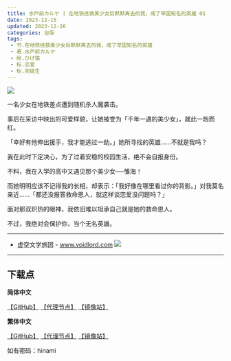 ```yaml
---
title: 水戸前カルヤ | 在地铁拯救美少女后默默离去的我，成了举国知名的英雄 01
date: 2023-12-15
updated: 2023-12-26
categories: 台版
tags: 
 - 书.在地铁拯救美少女后默默离去的我，成了举国知名的英雄
 - 著.水戸前カルヤ
 - 绘.ひげ猫
 - 标.恋爱
 - 标.同级生
---
```


![](https://cdn.shopifycdn.net/s/files/1/0613/7030/2681/files/01_2cb92b54-987e-4a21-aa69-f70fb9a35db6.jpg)

一名少女在地铁差点遭到随机杀人魔袭击。

事后在采访中映出的可爱样貌，让她被誉为「千年一遇的美少女」，就此一炮而红。

「幸好有他伸出援手，我才能逃过一劫。」她所寻找的英雄……不就是我吗？

我在此时下定决心，为了过着安稳的校园生活，绝不会自报身份。

不料，我在入学的高中又遇见那个美少女──雏海！

而她明明应该不记得我的长相，却表示：「我好像在哪里看过你的背影。」对我莫名亲近……「都还没报答救命恩人，就这样谈恋爱没问题吗？」

面对那双炽热的眼神，我依旧难以坦承自己就是她的救命恩人。

不过，我绝对会保护你，当个无名英雄。

---

- 虚空文学旅团 -
www.voidlord.com
![](https://jsd.cdn.zzko.cn/gh/Minami926494/EPUB-COVER@main/logo.webp)

---

## 下载点

**简体中文**

[【GitHub】](https://raw.githubusercontent.com/qtqtEricChiu/LightSnacks/master/pages/source/23/12/26/hinami/%5B%E6%B0%B4%E6%88%B8%E5%89%8D%E3%82%AB%E3%83%AB%E3%83%A4%5D.%E5%9C%A8%E5%9C%B0%E9%93%81%E6%8B%AF%E6%95%91%E7%BE%8E%E5%B0%91%E5%A5%B3%E5%90%8E%E9%BB%98%E9%BB%98%E7%A6%BB%E5%8E%BB%E7%9A%84%E6%88%91%EF%BC%8C%E6%88%90%E4%BA%86%E4%B8%BE%E5%9B%BD%E7%9F%A5%E5%90%8D%E7%9A%84%E8%8B%B1%E9%9B%84%E3%80%82.01.epub) [【代理节点】](https://mirror.ghproxy.com/https://github.com/qtqtEricChiu/LightSnacks/raw/master/pages/source/23/12/26/hinami/%5B%E6%B0%B4%E6%88%B8%E5%89%8D%E3%82%AB%E3%83%AB%E3%83%A4%5D.%E5%9C%A8%E5%9C%B0%E9%93%81%E6%8B%AF%E6%95%91%E7%BE%8E%E5%B0%91%E5%A5%B3%E5%90%8E%E9%BB%98%E9%BB%98%E7%A6%BB%E5%8E%BB%E7%9A%84%E6%88%91%EF%BC%8C%E6%88%90%E4%BA%86%E4%B8%BE%E5%9B%BD%E7%9F%A5%E5%90%8D%E7%9A%84%E8%8B%B1%E9%9B%84%E3%80%82.01.epub) [【镜像站】](https://hub.nuaa.cf/qtqtEricChiu/LightSnacks/raw/master/pages/source/23/12/26/hinami/%5B%E6%B0%B4%E6%88%B8%E5%89%8D%E3%82%AB%E3%83%AB%E3%83%A4%5D.%E5%9C%A8%E5%9C%B0%E9%93%81%E6%8B%AF%E6%95%91%E7%BE%8E%E5%B0%91%E5%A5%B3%E5%90%8E%E9%BB%98%E9%BB%98%E7%A6%BB%E5%8E%BB%E7%9A%84%E6%88%91%EF%BC%8C%E6%88%90%E4%BA%86%E4%B8%BE%E5%9B%BD%E7%9F%A5%E5%90%8D%E7%9A%84%E8%8B%B1%E9%9B%84%E3%80%82.01.epub)

**繁体中文**

[【GitHub】](https://raw.githubusercontent.com/qtqtEricChiu/LightSnacks/master/pages/source/23/12/26/hinami/[zht][%E6%B0%B4%E6%88%B8%E5%89%8D%E3%82%AB%E3%83%AB%E3%83%A4].%E5%9C%A8%E5%9C%B0%E9%90%B5%E6%8B%AF%E6%95%91%E7%BE%8E%E5%B0%91%E5%A5%B3%E5%BE%8C%E9%BB%98%E9%BB%98%E9%9B%A2%E5%8E%BB%E7%9A%84%E6%88%91%EF%BC%8C%E6%88%90%E4%BA%86%E8%88%89%E5%9C%8B%E7%9F%A5%E5%90%8D%E7%9A%84%E8%8B%B1%E9%9B%84%E3%80%82.01.epub) [【代理节点】](https://mirror.ghproxy.com/https://github.com/qtqtEricChiu/LightSnacks/raw/master/pages/source/23/12/26/hinami/[zht][%E6%B0%B4%E6%88%B8%E5%89%8D%E3%82%AB%E3%83%AB%E3%83%A4].%E5%9C%A8%E5%9C%B0%E9%90%B5%E6%8B%AF%E6%95%91%E7%BE%8E%E5%B0%91%E5%A5%B3%E5%BE%8C%E9%BB%98%E9%BB%98%E9%9B%A2%E5%8E%BB%E7%9A%84%E6%88%91%EF%BC%8C%E6%88%90%E4%BA%86%E8%88%89%E5%9C%8B%E7%9F%A5%E5%90%8D%E7%9A%84%E8%8B%B1%E9%9B%84%E3%80%82.01.epub) [【镜像站】](https://hub.nuaa.cf/qtqtEricChiu/LightSnacks/raw/master/pages/source/23/12/26/hinami/[zht][%E6%B0%B4%E6%88%B8%E5%89%8D%E3%82%AB%E3%83%AB%E3%83%A4].%E5%9C%A8%E5%9C%B0%E9%90%B5%E6%8B%AF%E6%95%91%E7%BE%8E%E5%B0%91%E5%A5%B3%E5%BE%8C%E9%BB%98%E9%BB%98%E9%9B%A2%E5%8E%BB%E7%9A%84%E6%88%91%EF%BC%8C%E6%88%90%E4%BA%86%E8%88%89%E5%9C%8B%E7%9F%A5%E5%90%8D%E7%9A%84%E8%8B%B1%E9%9B%84%E3%80%82.01.epub)

如有密码：hinami